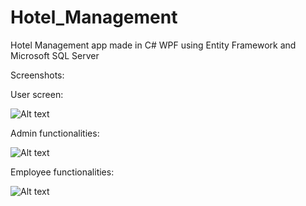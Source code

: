 # Hotel_Management
Hotel Management app made in C# WPF using Entity Framework and Microsoft SQL Server

Screenshots:

User screen:

![Alt text](https://i.imgur.com/ybOU8V7.jpeg)

Admin functionalities:

![Alt text](https://i.imgur.com/qGkPhP6.jpeg)

Employee functionalities:

![Alt text](https://i.imgur.com/SjXrUid.jpeg)
